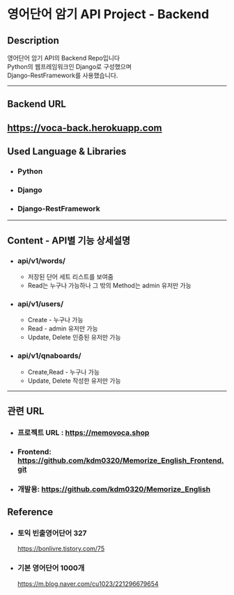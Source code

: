 # 영어단어 암기 API Project - Backend

## Description

영어단어 암기 API의 Backend Repo입니다  
Python의 웹프레임워크인 Django로 구성했으며  
Django-RestFramework를 사용했습니다.

---

## Backend URL

## https://voca-back.herokuapp.com

## Used Language & Libraries

- ### Python

- ### Django
- ### Django-RestFramework

---

## Content - API별 기능 상세설명

- ### api/v1/words/
  - 저장된 단어 세트 리스트를 보여줌
  - Read는 누구나 가능하나 그 밖의 Method는 admin 유저만 가능
- ### api/v1/users/
  - Create - 누구나 가능
  - Read - admin 유저만 가능
  - Update, Delete 인증된 유저만 가능
- ### api/v1/qnaboards/

  - Create,Read - 누구나 가능
  - Update, Delete 작성한 유저만 가능

---

## 관련 URL

- ### 프로젝트 URL : https://memovoca.shop

- ### Frontend: https://github.com/kdm0320/Memorize_English_Frontend.git
- ### 개발용: https://github.com/kdm0320/Memorize_English

## Reference

- ### 토익 빈출영어단어 327
  https://bonlivre.tistory.com/75
- ### 기본 영어단어 1000개
  https://m.blog.naver.com/cu1023/221296679654

